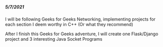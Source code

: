 ##### 5/7/2021

I will be following Geeks for Geeks Networking, implementing projects for each section I deem worthy in C++ (Or what they recommend)

After I finish this Geeks for Geeks adventure, I will create one Flask/Django project and 3 interesting Java Socket Programs
